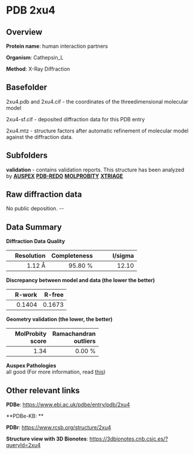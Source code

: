 # PDB 2xu4

## Overview

**Protein name**: human interaction partners

**Organism**: Cathepsin_L

**Method**: X-Ray Diffraction



## Basefolder

2xu4.pdb and 2xu4.cif - the coordinates of the threedimensional molecular model

2xu4-sf.cif - deposited diffraction data for this PDB entry

2xu4.mtz - structure factors after automatic refinement of molecular model against the diffraction data.

## Subfolders





**validation** - contains validation reports. This structure has been analyzed by [**AUSPEX**](https://github.com/thorn-lab/coronavirus_structural_task_force/tree/master/pdb/human_interaction_partners/Cathepsin_L/2xu4/validation/auspex) [**PDB-REDO**](https://github.com/thorn-lab/coronavirus_structural_task_force/tree/master/pdb/human_interaction_partners/Cathepsin_L/2xu4/validation/pdb-redo) [**MOLPROBITY**](https://github.com/thorn-lab/coronavirus_structural_task_force/tree/master/pdb/human_interaction_partners/Cathepsin_L/2xu4/validation/molprobity) [**XTRIAGE**](https://github.com/thorn-lab/coronavirus_structural_task_force/blob/master/pdb/human_interaction_partners/Cathepsin_L/2xu4/validation/Xtriage_output.log)  



## Raw diffraction data

No public deposition. --<br> 

## Data Summary
**Diffraction Data Quality**

|   | Resolution | Completeness| I/sigma |
|---|-------------:|----------------:|--------------:|
|   |1.12 Å|95.80 %|<img width=50/>12.10|

**Discrepancy between model and data (the lower the better)**

|   | **R-work**| **R-free**   
|---|-------------:|----------------:|           
||  0.1404|  0.1673|

**Geometry validation (the lower, the better)**

|   |**MolProbity<br>score**| **Ramachandran<br>outliers** 
|---|-------------:|----------------:|
||  1.34|  0.00 %|

**Auspex Pathologies**<br> all good (For more information, read [this](https://github.com/thorn-lab/coronavirus_structural_task_force/blob/master/pdb/human_interaction_partners/Cathepsin_L/2xu4/validation/auspex/2xu4_auspex_comments.txt))

 



## Other relevant links 
**PDBe**:  https://www.ebi.ac.uk/pdbe/entry/pdb/2xu4

**PDBe-KB: ** 
 
**PDBr**: https://www.rcsb.org/structure/2xu4 

**Structure view with 3D Bionotes**: https://3dbionotes.cnb.csic.es/?queryId=2xu4

